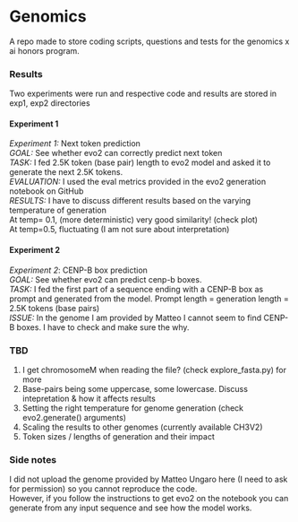 # Genomics
A repo made to store coding scripts, questions and tests for the genomics x ai honors program.

### Results
Two experiments were run and respective code and results are stored in exp1, exp2 directories   

#### Experiment 1
*Experiment 1:* Next token prediction   
*GOAL:* See whether evo2 can correctly predict next token   
*TASK:* I fed 2.5K token (base pair) length to evo2 model and asked it to generate the next 2.5K tokens.   
*EVALUATION:* I used the eval metrics provided in the evo2 generation notebook on GitHub   
*RESULTS:* I have to discuss different results based on the varying temperature of generation   
At temp= 0.1, (more deterministic) very good similarity! (check plot)   
At temp=0.5, fluctuating (I am not sure about interpretation)   


#### Experiment 2
*Experiment 2*: CENP-B box prediction   
*GOAL:* See whether evo2 can predict cenp-b boxes.   
*TASK:* I fed the first part of a sequence ending with a CENP-B box as prompt and generated from the model. Prompt length = generation length = 2.5K tokens (base pairs)   
*ISSUE:* In the genome I am provided by Matteo I cannot seem to find CENP-B boxes. I have to check and make sure the why.   


### TBD
1. I get chromosomeM when reading the file? (check explore_fasta.py) for more   
2. Base-pairs being some uppercase, some lowercase. Discuss intepretation & how it affects results   
3. Setting the right temperature for genome generation (check evo2.generate() arguments)   
4. Scaling the results to other genomes (currently available CH3V2)
5. Token sizes / lengths of generation and their impact   

### Side notes
I did not upload the genome provided by Matteo Ungaro here (I need to ask for permission) so you cannot reproduce the code.    
However, if you follow the instructions to get evo2 on the notebook you can generate from any input sequence and see how the model works.